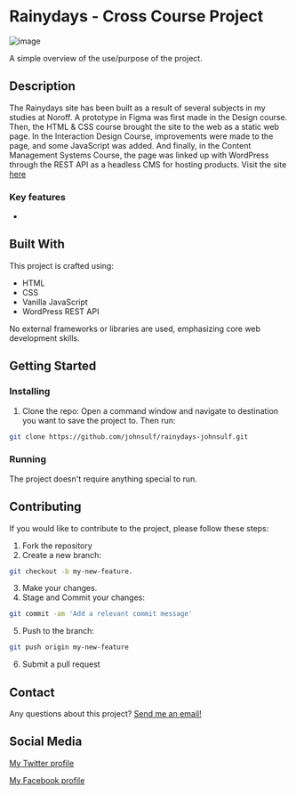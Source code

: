 # Rainydays - Cross Course Project

![image](https://erlendjohnsen.com/assets/images/rainydays.jpg)

A simple overview of the use/purpose of the project.

## Description

The Rainydays site has been built as a result of several subjects in my studies at Noroff. A prototype in Figma was first made in the Design course. Then, the HTML & CSS course brought the site to the web as a static web page. In the Interaction Design Course, improvements were made to the page, and some JavaScript was added. And finally, in the Content Management Systems Course, the page was linked up with WordPress through the REST API as a headless CMS for hosting products. Visit the site [here](https://raindydaysej.netlify.app/)

### Key features

- 

## Built With

This project is crafted using:

- HTML
- CSS
- Vanilla JavaScript
- WordPress REST API

No external frameworks or libraries are used, emphasizing core web development skills.

## Getting Started

### Installing

1. Clone the repo:
Open a command window and navigate to destination you want to save the project to. Then run:
```bash
git clone https://github.com/johnsulf/rainydays-johnsulf.git
```

### Running

The project doesn't require anything special to run.

## Contributing

If you would like to contribute to the project, please follow these steps:

1. Fork the repository
2. Create a new branch:
```bash
git checkout -b my-new-feature.
```
3. Make your changes.
4. Stage and Commit your changes:
```bash
git commit -am 'Add a relevant commit message'
```
5. Push to the branch:
```bash
git push origin my-new-feature
```
6. Submit a pull request

## Contact

Any questions about this project? [Send me an email!](mailto:erlendjohns@gmail.com?subject=Rainydays%20repo%20inquiry&body=Hi%20Erlend,%0A%0A)

## Social Media

[My Twitter profile](https://twitter.com/johnsulf)

[My Facebook profile](https://www.facebook.com/johnsulf)
